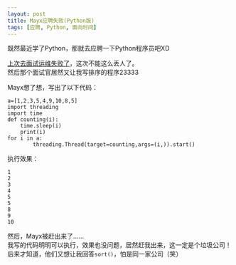 ```yaml
---
layout: post
title: Mayx应聘失败(Python版)
tags: [应聘, Python, 面向时间]
---
```


既然最近学了Python，那就去应聘一下Python程序员吧XD<!--more-->   

[上次去面试运维失败了](/2019/01/27/shell.html)，这次不能这么丢人了。   
然后那个面试官居然又让我写排序的程序23333

Mayx想了想，写出了以下代码：
```
a=[1,2,3,5,4,9,10,8,5]
import threading
import time
def counting(i):
    time.sleep(i)
    print(i)
for i in a:
        threading.Thread(target=counting,args=(i,)).start()
```
执行效果：
```
1
2
3
4
5
5
8
9
10
```   
然后，Mayx被赶出来了……   
我写的代码明明可以执行，效果也没问题，居然赶我出来，这一定是个垃圾公司！   
后来才知道，他们又想让我回答`sort()`，怕是同一家公司（笑）
